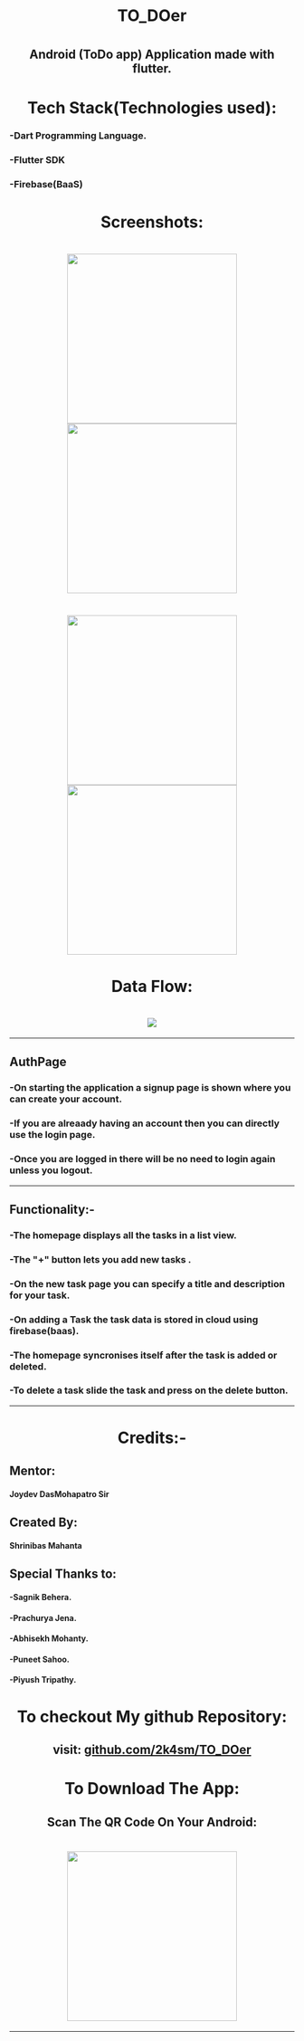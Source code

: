 <h1>
<p align=center>
 TO_DOer
</p>
<h1>

<h2><p align=center>Android (ToDo app) Application made with flutter. </p></h2>  


<h1 align = center>Tech Stack(Technologies used):</h1>  

 ### -Dart Programming Language.
 
 ### -Flutter SDK
 
 ### -Firebase(BaaS)

<h1 align = center>Screenshots:</h1> 

<h1 align = center>
<img  width = "300" src = "https://github.com/2k4sm/TO_DOer/blob/main/assets/signup.png">
<img width = "300" src = "https://github.com/2k4sm/TO_DOer/blob/main/assets/login.png">
</h1>

<h1 align = center>
<img width = "300" src = "https://github.com/2k4sm/TO_DOer/blob/main/assets/task.png">
<img width = "300" src = "https://github.com/2k4sm/TO_DOer/blob/main/assets/homepage.png">
</h1>





<h1 align = center>Data Flow:</h1> 
<h1 align = center>
<img  align="center" src = "https://github.com/2k4sm/TO_DOer/blob/main/assets/dataflow.gif">
</h1>

---
## AuthPage

### -On starting the application a signup page is shown where you can create your account.
### -If you are alreaady having an account then you can directly use the login page.
### -Once you are logged in there will be no need to login again unless you logout.
---
## Functionality:-

### -The homepage displays all the tasks in a list view.

### -The "+" button lets you add new tasks .

### -On the new task page you can specify a title and description for your task.

### -On adding a Task the task data is stored in cloud using firebase(baas).

### -The homepage syncronises itself after the task is added or deleted.

### -To delete a task slide the task and press on the delete button. 
---
<h1 align = center>Credits:-</h1> 

## Mentor:
 #### Joydev DasMohapatro Sir

## Created By:
#### Shrinibas Mahanta 

## Special Thanks to:
 
 #### -Sagnik Behera.
 #### -Prachurya Jena.
 #### -Abhisekh Mohanty.
 #### -Puneet Sahoo.
 #### -Piyush Tripathy.


<h1 align = center>To checkout My github Repository:</h1> 

<h2 align = center>visit: <a href = "https://github.com/2k4sm/TO_DOer">github.com/2k4sm/TO_DOer</a></h2> 

<h1 align = center>To Download The App:</h1> 

<h2 align = center>Scan The QR Code On Your Android:</h2> 

<h1 align = center><img width = "300" src = "https://github.com/2k4sm/TO_DOer/blob/main/assets/qr%20file.png"></h1>

---



